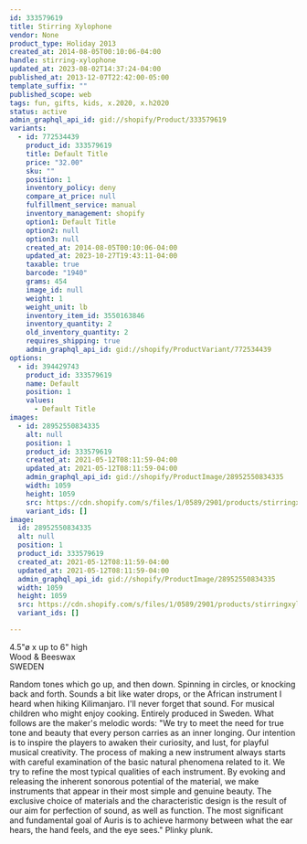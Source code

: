 ```yaml
---
id: 333579619
title: Stirring Xylophone
vendor: None
product_type: Holiday 2013
created_at: 2014-08-05T00:10:06-04:00
handle: stirring-xylophone
updated_at: 2023-08-02T14:37:24-04:00
published_at: 2013-12-07T22:42:00-05:00
template_suffix: ""
published_scope: web
tags: fun, gifts, kids, x.2020, x.h2020
status: active
admin_graphql_api_id: gid://shopify/Product/333579619
variants:
  - id: 772534439
    product_id: 333579619
    title: Default Title
    price: "32.00"
    sku: ""
    position: 1
    inventory_policy: deny
    compare_at_price: null
    fulfillment_service: manual
    inventory_management: shopify
    option1: Default Title
    option2: null
    option3: null
    created_at: 2014-08-05T00:10:06-04:00
    updated_at: 2023-10-27T19:43:11-04:00
    taxable: true
    barcode: "1940"
    grams: 454
    image_id: null
    weight: 1
    weight_unit: lb
    inventory_item_id: 3550163846
    inventory_quantity: 2
    old_inventory_quantity: 2
    requires_shipping: true
    admin_graphql_api_id: gid://shopify/ProductVariant/772534439
options:
  - id: 394429743
    product_id: 333579619
    name: Default
    position: 1
    values:
      - Default Title
images:
  - id: 28952550834335
    alt: null
    position: 1
    product_id: 333579619
    created_at: 2021-05-12T08:11:59-04:00
    updated_at: 2021-05-12T08:11:59-04:00
    admin_graphql_api_id: gid://shopify/ProductImage/28952550834335
    width: 1059
    height: 1059
    src: https://cdn.shopify.com/s/files/1/0589/2901/products/stirringxylo_fd7d404a-b643-4024-957a-7426773ff291.jpg?v=1620821519
    variant_ids: []
image:
  id: 28952550834335
  alt: null
  position: 1
  product_id: 333579619
  created_at: 2021-05-12T08:11:59-04:00
  updated_at: 2021-05-12T08:11:59-04:00
  admin_graphql_api_id: gid://shopify/ProductImage/28952550834335
  width: 1059
  height: 1059
  src: https://cdn.shopify.com/s/files/1/0589/2901/products/stirringxylo_fd7d404a-b643-4024-957a-7426773ff291.jpg?v=1620821519
  variant_ids: []

---
```


4.5"ø x up to 6" high  
Wood & Beeswax  
SWEDEN

Random tones which go up, and then down. Spinning in circles, or knocking back and forth. Sounds a bit like water drops, or the African instrument I heard when hiking Kilimanjaro. I'll never forget that sound. For musical children who might enjoy cooking. Entirely produced in Sweden. What follows are the maker's melodic words: "We try to meet the need for true tone and beauty that every person carries as an inner longing. Our intention is to inspire the players to awaken their curiosity, and lust, for playful musical creativity. The process of making a new instrument always starts with careful examination of the basic natural phenomena related to it. We try to refine the most typical qualities of each instrument. By evoking and releasing the inherent sonorous potential of the material, we make instruments that appear in their most simple and genuine beauty. The exclusive choice of materials and the characteristic design is the result of our aim for perfection of sound, as well as function. The most significant and fundamental goal of Auris is to achieve harmony between what the ear hears, the hand feels, and the eye sees." Plinky plunk.